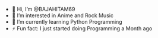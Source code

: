 - 👋 Hi, I’m @BAJAHITAM69
- 👀 I’m interested in Anime and Rock Music
- 🌱 I’m currently learning Python Programming
- ⚡ Fun fact: I just started doing Programming a Month ago

<!---
BAJAHITAM69/BAJAHITAM69 is a ✨ special ✨ repository because its `README.md` (this file) appears on your GitHub profile.
You can click the Preview link to take a look at your changes.
--->
